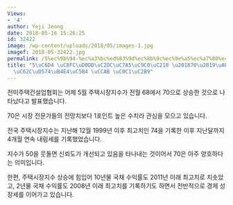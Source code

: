 ```yaml
---
Views:
- '4'
author: Yeji Jeong
date: 2018-05-16 15:26:25
id: 32422
image: /wp-content/uploads/2018/05/images-1.jpg
imagef: 2018-05-32422.jpg
permalink: /5%ec%9b%94-%ec%a3%bc%ed%83%9d%ec%8b%9c%ec%9e%a5%ec%a7%80%ec%88%98-70%ea%b8%b0%eb%a1%9d%ec%98%ac%ed%95%b4%eb%93%a4%ec%96%b4-%ec%b2%ab-%ec%83%81%ec%8a%b9/
title: "5\uC6D4 \uC8FC\uD0DD\uC2DC\uC7A5\uC9C0\uC218 \u201870\u2019\uAE30\uB85D\u2026\
  \uC62C\uD574\uB4E4\uC5B4 \uCCAB \uC0C1\uC2B9"
---
```


전미주택건설업협회는 어제 5월 주택시장지수가 전월 68에서 70으로 상승한 것으로 나타났다고 발표했습니다.

70은 시장 전문가들의 전망치보다 1포인트 높은 수치라 관심을 모으고 있습니다.

전국 주택시장지수는 지난해 12월 1999년 이후 최고치인 74을 기록한 이후 지난달까지 4개월 연속 내림세를 기록했었습니다.

지수가 50을 웃돌면 신뢰도가 개선되고 있음을 타나내는 것이어서 70은 아주 양호하다는 의미입니다.

한편, 주택시장지수 상승에 힘입어 10년물 국채 수익률도 2011년 이래 최고치로 치솟았고, 2년물 국채 수익률도 2008년 이래 최고치를 기록하기도 하면서 전반적으로 경제 성장세를 이어가고 있습니다.